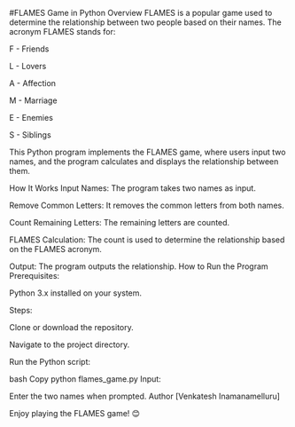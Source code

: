 #FLAMES Game in Python
Overview
FLAMES is a popular game used to determine the relationship between two people based on their names. The acronym FLAMES stands for:

F - Friends

L - Lovers

A - Affection

M - Marriage

E - Enemies

S - Siblings

This Python program implements the FLAMES game, where users input two names, and the program calculates and displays the relationship between them.

How It Works
Input Names: The program takes two names as input.

Remove Common Letters: It removes the common letters from both names.

Count Remaining Letters: The remaining letters are counted.

FLAMES Calculation: The count is used to determine the relationship based on the FLAMES acronym.

Output: The program outputs the relationship.
How to Run the Program
Prerequisites:

Python 3.x installed on your system.

Steps:

Clone or download the repository.

Navigate to the project directory.

Run the Python script:

bash
Copy
python flames_game.py
Input:

Enter the two names when prompted.
Author
[Venkatesh Inamanamelluru]

Enjoy playing the FLAMES game! 😊
